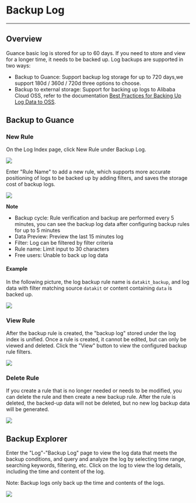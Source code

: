# Backup Log
---

## Overview

Guance basic log is stored for up to 60 days. If you need to store and view for a longer time, it needs to be backed up. Log backups are supported in two ways: 
 
- Backup to Guance: Support backup log storage for up to 720 days,we support 180d / 360d / 720d three options to choose.     
- Backup to external storage: Support for backing up logs to Alibaba Cloud OSS, refer to the documentation [Best Practices for Backing Up Log Data to OSS](../best-practices/partner/log-backup-to-oss-by-func.md).     


## Backup to Guance

### New Rule

On the Log Index page, click New Rule under Backup Log. 
 
![](img/7.backup_1.png) 
 
Enter "Rule Name" to add a new rule, which supports more accurate positioning of logs to be backed up by adding filters, and saves the storage cost of backup logs. 
 
![](img/7.backup_2.png) 


**Note**

- Backup cycle: Rule verification and backup are performed every 5 minutes, you can see the backup log data after configuring backup rules for up to 5 minutes    
- Data Preview: Preview the last 15 minutes log    
- Filter: Log can be filtered by filter criteria    
- Rule name: Limit input to 30 characters    
- Free users: Unable to back up log data    


#### Example
 
In the following picture, the log backup rule name is ` datakit_backup `, and log data with filter matching source ` datakit ` or content containing ` data ` is backed up. 


![](img/7.backup_3.png)

### View Rule
 
After the backup rule is created, the "backup log" stored under the log index is unified. Once a rule is created, it cannot be edited, but can only be viewed and deleted. Click the "View" button to view the configured backup rule filters. 

![](img/7.backup_4.png)

### Delete Rule

If you create a rule that is no longer needed or needs to be modified, you can delete the rule and then create a new backup rule. After the rule is deleted, the backed-up data will not be deleted, but no new log backup data will be generated.

![](img/7.backup_5.png)

## Backup Explorer

Enter the "Log"-"Backup Log" page to view the log data that meets the backup conditions, and query and analyze the log by selecting time range, searching keywords, filtering, etc. Click on the log to view the log details, including the time and content of the log.     
 
Note: Backup logs only back up the time and contents of the logs.     

![](img/8.log_backup_1.png)

